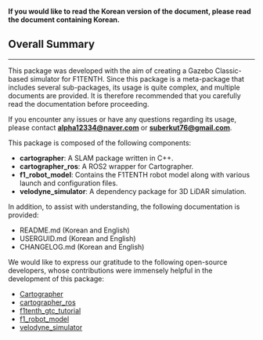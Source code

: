 **If you would like to read the Korean version of the document, please read the document containing Korean.**

## Overall Summary
---
This package was developed with the aim of creating a Gazebo Classic-based simulator for F1TENTH. Since this package is a meta-package that includes several sub-packages, its usage is quite complex, and multiple documents are provided. It is therefore recommended that you carefully read the documentation before proceeding.

If you encounter any issues or have any questions regarding its usage, please contact **alpha12334@naver.com** or **suberkut76@gmail.com**.

This package is composed of the following components:
- **cartographer**: A SLAM package written in C++.
- **cartographer_ros**: A ROS2 wrapper for Cartographer.
- **f1_robot_model**: Contains the F1TENTH robot model along with various launch and configuration files.
- **velodyne_simulator**: A dependency package for 3D LiDAR simulation.

In addition, to assist with understanding, the following documentation is provided:
- README.md (Korean and English)
- USERGUID.md (Korean and English)
- CHANGELOG.md (Korean and English)

We would like to express our gratitude to the following open-source developers, whose contributions were immensely helpful in the development of this package:
- [Cartographer](https://github.com/cartographer-project/cartographer)
- [cartographer_ros](https://github.com/ros2/cartographer_ros)
- [f1tenth_gtc_tutorial](https://github.com/linklab-uva/f1tenth_gtc_tutorial)
- [f1_robot_model](https://github.com/armando-genis/f1_robot_model)
- [velodyne_simulator](https://bitbucket.org/DataspeedInc/velodyne_simulator.git/src)
